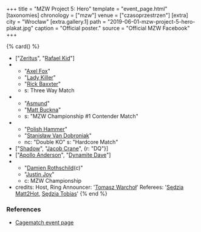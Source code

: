 +++
title = "MZW Project 5: Hero"
template = "event_page.html"
[taxonomies]
chronology = ["mzw"]
venue = ["czasoprzestrzen"]
[extra]
city = "Wrocław"
[extra.gallery.1]
path = "2019-06-01-mzw-project-5-hero-plakat.jpg"
caption = "Official poster."
source = "Official MZW Facebook"
+++

{% card() %}
- ["[Zeritus](@/w/zeritus.md)", "[Rafael Kid](@/w/rafael-kid.md)"]
- - "[Axel Fox](@/w/axel-fox.md)"
  - "[Lady Killer](@/w/boro.md)"
  - "[Rick Baxxter](@/w/rick-baxxter.md)"
  - s: Three Way Match
- - "[Asmund](@/w/asmund.md)"
  - "[Matt Buckna](@/w/matt-buckna.md)"
  - s: "MZW Championship #1 Contender Match"
- - "[Polish Hammer](@/w/jedrus-bulecka.md)"
  - "[Stanisław Van Dobroniak](@/w/stanislaw-van-dobroniak.md)"
  - nc: "Double KO"
    s: "Hardcore Match"
- ["[Shadow](@/w/shadow.md)", "[Jacob Crane](@/w/jacob-crane.md)", {r: "DQ"}]
- ["[Apollo Anderson](@/w/apollo-anderson.md)", "[Dynamite Dave](@/w/dynamite-dave.md)"]
- - "[Damien Rothschild](@/w/damien-rothschild.md)(c)"
  - "[Justin Joy](@/w/justin-joy.md)"
  - c: MZW Championship
- credits:
    Host, Ring Announcer: '[Tomasz Warchoł](@/w/tomasz-warchol.md)'
    Referees: '[Sędzia Matt2Hot](@/w/sedzia-matt2hot.md), [Sędzia Tobias](@/w/sedzia-tobias.md)'
{% end %}

### References
* [Cagematch event page](https://www.cagematch.net/?id=1&nr=322464)
